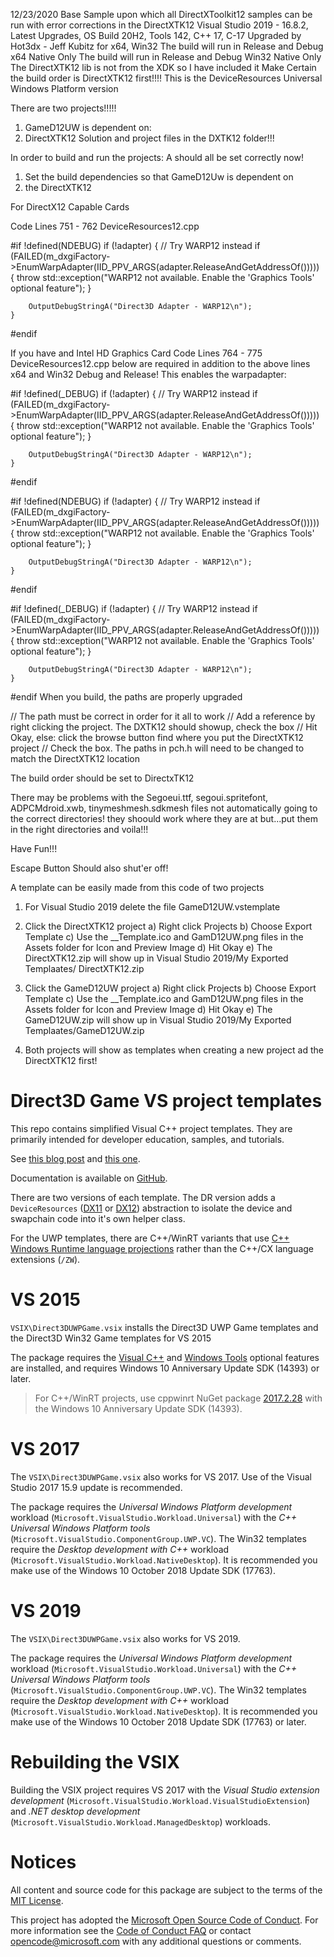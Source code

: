 12/23/2020 Base Sample upon which all DirectXToolkit12 samples can be run with error corrections in the DirectXTK12
Visual Studio 2019 - 16.8.2, Latest Upgrades, OS Build 20H2, Tools 142, C++ 17, C-17
Upgraded by Hot3dx - Jeff Kubitz for x64, Win32
The build will run in Release and Debug x64 Native Only
The build will run in Release and Debug Win32 Native Only
The DirectXTK12 lib is not from the XDK so I have included it
Make Certain the build order is DirectXTK12 first!!!!
This is the DeviceResources Universal Windows Platform version

There are two  projects!!!!!
1) GameD12UW is dependent on:
2) DirectXTK12 Solution and project files in the DXTK12 folder!!!


In order to build and run the projects:
A should all be set correctly now!
1) Set the build dependencies so that GameD12Uw is dependent on 
2) the DirectXTK12

For DirectX12 Capable Cards

Code Lines 751 - 762 DeviceResources12.cpp

#if !defined(NDEBUG)
	if (!adapter)
	{
		// Try WARP12 instead
		if (FAILED(m_dxgiFactory->EnumWarpAdapter(IID_PPV_ARGS(adapter.ReleaseAndGetAddressOf()))))
		{
			throw std::exception("WARP12 not available. Enable the 'Graphics Tools' optional feature");
		}

		OutputDebugStringA("Direct3D Adapter - WARP12\n");
	}
#endif

If you have and Intel HD Graphics Card 
Code Lines 764 - 775 DeviceResources12.cpp below
are required in addition to the above lines x64 and Win32 Debug and Release!
This enables the warpadapter:

#if !defined(_DEBUG)
	if (!adapter)
	{
		// Try WARP12 instead
		if (FAILED(m_dxgiFactory->EnumWarpAdapter(IID_PPV_ARGS(adapter.ReleaseAndGetAddressOf()))))
		{
			throw std::exception("WARP12 not available. Enable the 'Graphics Tools' optional feature");
		}

		OutputDebugStringA("Direct3D Adapter - WARP12\n");
	}
#endif

#if !defined(NDEBUG)
	if (!adapter)
	{
		// Try WARP12 instead
		if (FAILED(m_dxgiFactory->EnumWarpAdapter(IID_PPV_ARGS(adapter.ReleaseAndGetAddressOf()))))
		{
			throw std::exception("WARP12 not available. Enable the 'Graphics Tools' optional feature");
		}

		OutputDebugStringA("Direct3D Adapter - WARP12\n");
	}
#endif

#if !defined(_DEBUG)
	if (!adapter)
	{
		// Try WARP12 instead
		if (FAILED(m_dxgiFactory->EnumWarpAdapter(IID_PPV_ARGS(adapter.ReleaseAndGetAddressOf()))))
		{
			throw std::exception("WARP12 not available. Enable the 'Graphics Tools' optional feature");
		}

		OutputDebugStringA("Direct3D Adapter - WARP12\n");
	}
#endif
When you build, the paths are properly upgraded

// The path must be correct in order for it all to work
// Add a reference by right clicking the project. The DXTK12 should showup, check the box 
// Hit Okay, else: click the browse button find where you put the DirectXTK12 project
// Check the box. The paths in pch.h will need to be changed to match the DirectXTK12 location

The build order should be set to DirectxTK12

There may be problems with the Segoeui.ttf, segoui.spritefont, ADPCMdroid.xwb, tinymeshmesh.sdkmesh files not automatically going to the correct directories! they shoould work where they are at but...put them in the right directories and voila!!!

Have Fun!!!

Escape Button Should also shut'er off!

A template can be easily made from this code of two projects

1) For Visual Studio 2019 delete  the file GameD12UW.vstemplate
2) Click the DirectXTK12 project
    a) Right click Projects
    b) Choose Export Template
    c) Use the __Template.ico and GamD12UW.png files in the Assets folder for Icon and Preview Image
    d) Hit Okay
    e) The DirectXTK12.zip will show up in Visual Studio 2019/My Exported Templaates/ DirectXTK12.zip
   
3) Click the GameD12UW project
    a) Right click Projects
    b) Choose Export Template
    c) Use the __Template.ico and GamD12UW.png files in the Assets folder for Icon and Preview Image
    d) Hit Okay
    e) The GameD12UW.zip will show up in Visual Studio 2019/My Exported Templaates/GameD12UW.zip
    
4) Both projects will show as templates when creating a new project ad the DirectXTK12 first!



# Direct3D Game VS project templates
This repo contains simplified Visual C++ project templates. They are primarily intended for developer education, samples, and tutorials.

See [this blog post](https://walbourn.github.io/direct3d-win32-game-visual-studio-template/) and [this one](https://walbourn.github.io/direct3d-game-visual-studio-templates-redux/).

Documentation is available on [GitHub](https://github.com/walbourn/directx-vs-templates/wiki).

There are two versions of each template. The DR version adds a ``DeviceResources`` ([DX11](https://github.com/Microsoft/DirectXTK/wiki/DeviceResources) or [DX12](https://github.com/Microsoft/DirectXTK12/wiki/DeviceResources)) abstraction to isolate the device and swapchain code into it's own helper class.

For the UWP templates, there are C++/WinRT variants that use [C++ Windows Runtime language projections](https://docs.microsoft.com/en-us/windows/uwp/cpp-and-winrt-apis/) rather than the C++/CX language extensions (``/ZW``).

# VS 2015
``VSIX\Direct3DUWPGame.vsix`` installs the Direct3D UWP Game templates and the Direct3D Win32 Game templates for VS 2015

The package requires the [Visual C++](https://devblogs.microsoft.com/cppblog/setup-changes-in-visual-studio-2015-affecting-c-developers/) and [Windows Tools](https://devblogs.microsoft.com/cppblog/developing-for-windows-10-with-visual-c-2015/) optional features are installed, and requires Windows 10 Anniversary Update SDK (14393) or later.

> For C++/WinRT projects, use cppwinrt NuGet package [2017.2.28](https://www.nuget.org/packages/cppwinrt/2017.2.28.4) with the Windows 10 Anniversary Update SDK (14393).

# VS 2017
The ``VSIX\Direct3DUWPGame.vsix`` also works for VS 2017. Use of the Visual Studio 2017 15.9 update is recommended.

The package requires the *Universal Windows Platform development* workload (``Microsoft.VisualStudio.Workload.Universal``) with the *C++ Universal Windows Platform tools* (``Microsoft.VisualStudio.ComponentGroup.UWP.VC``). The Win32 templates require the *Desktop development with C++* workload (``Microsoft.VisualStudio.Workload.NativeDesktop``). It is recommended you make use of the Windows 10 October 2018 Update SDK (17763).

# VS 2019
The ``VSIX\Direct3DUWPGame.vsix`` also works for VS 2019.

The package requires the *Universal Windows Platform development* workload (``Microsoft.VisualStudio.Workload.Universal``) with the *C++ Universal Windows Platform tools* (``Microsoft.VisualStudio.ComponentGroup.UWP.VC``). The Win32 templates require the *Desktop development with C++* workload (``Microsoft.VisualStudio.Workload.NativeDesktop``). It is recommended you make use of the Windows 10 October 2018 Update SDK (17763) or later.

# Rebuilding the VSIX
Building the VSIX project requires VS 2017 with the *Visual Studio extension development* (``Microsoft.VisualStudio.Workload.VisualStudioExtension``) and *.NET desktop development* (``Microsoft.VisualStudio.Workload.ManagedDesktop``) workloads.

# Notices
All content and source code for this package are subject to the terms of the [MIT License](http://opensource.org/licenses/MIT).

This project has adopted the [Microsoft Open Source Code of Conduct](https://opensource.microsoft.com/codeofconduct/). For more information see the [Code of Conduct FAQ](https://opensource.microsoft.com/codeofconduct/faq/) or contact [opencode@microsoft.com](mailto:opencode@microsoft.com) with any additional questions or comments.
